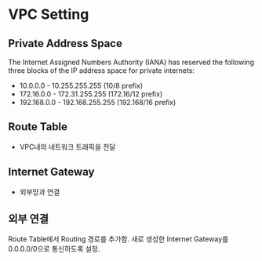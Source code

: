 <!-- TITLE: Vpc -->
<!-- SUBTITLE: A quick summary of Vpc -->

# VPC Setting
## Private Address Space
The Internet Assigned Numbers Authority (IANA) has reserved the
following three blocks of the IP address space for private internets:

- 10.0.0.0 - 10.255.255.255 (10/8 prefix)
- 172.16.0.0 - 172.31.255.255 (172.16/12 prefix)
- 192.168.0.0 - 192.168.255.255 (192.168/16 prefix)

## Route Table
- VPC내의 네트워크 트래픽을 전달

## Internet Gateway
- 외부망과 연결

## 외부 연결
Route Table에서 Routing 경로를 추가함.
새로 생성한 Internet Gateway를 0.0.0.0/0으로 통신하도록 설정.